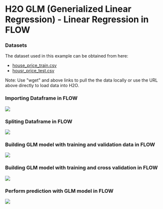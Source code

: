 # H2O GLM (Generialized Linear Regression) - Linear Regression in FLOW #

### Datasets ###
The dataset used in this example can be obtained from here:
 - [house_price_train.csv](https://raw.githubusercontent.com/Avkash/mldl/master/data/house_price_train.csv)
 - [housr_price_test.csv](https://raw.githubusercontent.com/Avkash/mldl/master/data/house_price_test.csv)

Note: Use "wget" and above links to pull the the data locally or use the URL above directly to load data into H2O.

### Importing Dataframe in FLOW ###
![](https://github.com/Avkash/mldl/blob/master/images/flow_glm_import_data.png?raw=true)

### Spliting Dataframe in FLOW ###
![](https://github.com/Avkash/mldl/blob/master/images/flow_glm_split_data.png?raw=true)

### Building GLM model with training and validation data in FLOW ###
![](https://github.com/Avkash/mldl/blob/master/images/flow_glm_training_with_validation.png?raw=true)

### Building GLM model with training and cross validation in FLOW ###
![](https://github.com/Avkash/mldl/blob/master/images/flow_glm_training_with_cv.png?raw=true)

### Perform prediction with GLM model in FLOW ###
![](https://github.com/Avkash/mldl/blob/master/images/flow_glm_prediction.png?raw=true)
